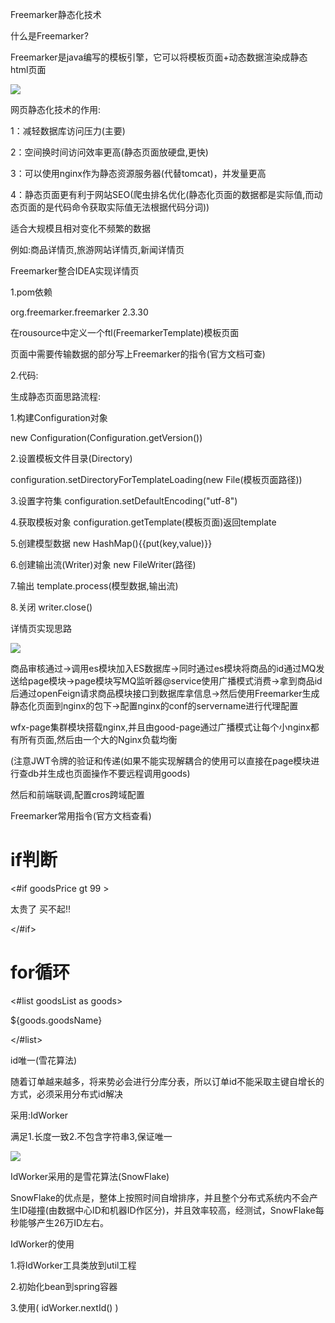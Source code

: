 Freemarker静态化技术

什么是Freemarker?

Freemarker是java编写的模板引擎，它可以将模板页面+动态数据渲染成静态html页面

![](C:\Users\YuLi\AppData\Local\YNote\data\qq3AE958F571E4572DE9CC711939D04018\512d2f6219d64b7faf408de1ba0bf39c\de9c7314391d4dd99737499219859add.jpg)

网页静态化技术的作用:

1：减轻数据库访问压力(主要)

2：空间换时间访问效率更高(静态页面放硬盘,更快)

3：可以使用nginx作为静态资源服务器(代替tomcat)，并发量更高

4：静态页面更有利于网站SEO(爬虫排名优化(静态化页面的数据都是实际值,而动态页面的是代码命令获取实际值无法根据代码分词))

适合大规模且相对变化不频繁的数据

例如:商品详情页,旅游网站详情页,新闻详情页

Freemarker整合IDEA实现详情页

1.pom依赖

org.freemarker.freemarker 2.3.30

在rousource中定义一个ftl(FreemarkerTemplate)模板页面

页面中需要传输数据的部分写上Freemarker的指令(官方文档可查)

2.代码:

生成静态页面思路流程:

1.构建Configuration对象

new Configuration(Configuration.getVersion())

2.设置模板文件目录(Directory)

configuration.setDirectoryForTemplateLoading(new File(模板页面路径))

3.设置字符集 configuration.setDefaultEncoding("utf-8")

4.获取模板对象 configuration.getTemplate(模板页面)返回template

5.创建模型数据 new HashMap(){{put(key,value)}}

6.创建输出流(Writer)对象 new FileWriter(路径)

7.输出 template.process(模型数据,输出流)

8.关闭 writer.close()

详情页实现思路

![](C:\Users\YuLi\AppData\Local\YNote\data\qq3AE958F571E4572DE9CC711939D04018\6efcc0505e05496f80be2632976211d9\c0f3a56577f9498fbec2308d70adfb30.jpg)

商品审核通过->调用es模块加入ES数据库->同时通过es模块将商品的id通过MQ发送给page模块->page模块写MQ监听器@service使用广播模式消费->拿到商品id后通过openFeign请求商品模块接口到数据库拿信息->然后使用Freemarker生成静态化页面到nginx的包下->配置nginx的conf的servername进行代理配置

wfx-page集群模块搭载nginx,并且由good-page通过广播模式让每个小nginx都有所有页面,然后由一个大的Nginx负载均衡

(注意JWT令牌的验证和传递(如果不能实现解耦合的使用可以直接在page模块进行查db并生成也页面操作不要远程调用goods)

然后和前端联调,配置cros跨域配置

Freemarker常用指令(官方文档查看)

# if判断

<#if goodsPrice gt 99 >

<p>太贵了 买不起!!</p>

</#if>

# for循环

<#list goodsList as goods>

<p>${goods.goodsName}</p>

</#list>

id唯一(雪花算法)

随着订单越来越多，将来势必会进行分库分表，所以订单id不能采取主键自增长的方式，必须采用分布式id解决

采用:IdWorker

满足1.长度一致2.不包含字符串3,保证唯一

  

![](C:\Users\YuLi\AppData\Local\YNote\data\qq3AE958F571E4572DE9CC711939D04018\a4898b5b3f3b4b33ade498a57386a57f\4c719ad53a354c408e34cfc7f1808162.jpg)

IdWorker采用的是雪花算法(SnowFlake)

SnowFlake的优点是，整体上按照时间自增排序，并且整个分布式系统内不会产生ID碰撞(由数据中心ID和机器ID作区分)，并且效率较高，经测试，SnowFlake每秒能够产生26万ID左右。

IdWorker的使用

1.将IdWorker工具类放到util工程

2.初始化bean到spring容器

3.使用( idWorker.nextId() )